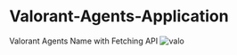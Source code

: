 # Valorant-Agents-Application
Valorant Agents Name with Fetching API 
![valo](https://user-images.githubusercontent.com/111204328/215292329-7c09868c-5d6a-4b59-8cc0-aac3b40d5cfd.jpg)
